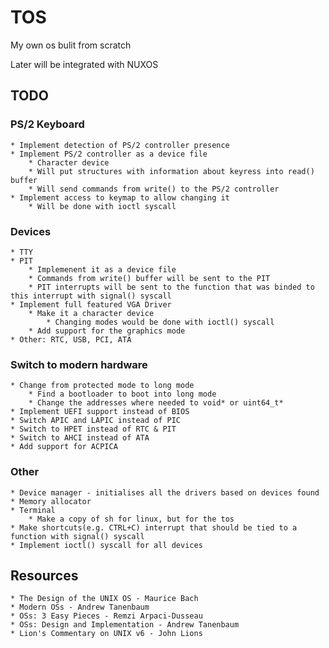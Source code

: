 # TOS
My own os bulit from scratch

Later will be integrated with NUXOS


## TODO
### PS/2 Keyboard
	* Implement detection of PS/2 controller presence
	* Implement PS/2 controller as a device file
		* Character device
		* Will put structures with information about keyress into read() buffer
		* Will send commands from write() to the PS/2 controller
	* Implement access to keymap to allow changing it
		* Will be done with ioctl syscall

### Devices
	* TTY
	* PIT
		* Implemenent it as a device file
		* Commands from write() buffer will be sent to the PIT
		* PIT interrupts will be sent to the function that was binded to this interrupt with signal() syscall
	* Implement full featured VGA Driver
		* Make it a character device
			* Changing modes would be done with ioctl() syscall
		* Add support for the graphics mode
	* Other: RTC, USB, PCI, ATA

### Switch to modern hardware
	* Change from protected mode to long mode
		* Find a bootloader to boot into long mode
		* Change the addresses where needed to void* or uint64_t*
	* Implement UEFI support instead of BIOS
	* Switch APIC and LAPIC instead of PIC
	* Switch to HPET instead of RTC & PIT
	* Switch to AHCI instead of ATA
	* Add support for ACPICA

### Other
	* Device manager - initialises all the drivers based on devices found
	* Memory allocator
	* Terminal
		* Make a copy of sh for linux, but for the tos
	* Make shortcuts(e.g. CTRL+C) interrupt that should be tied to a function with signal() syscall
	* Implement ioctl() syscall for all devices


## Resources
	* The Design of the UNIX OS - Maurice Bach
	* Modern OSs - Andrew Tanenbaum
	* OSs: 3 Easy Pieces - Remzi Arpaci-Dusseau
	* OSs: Design and Implementation - Andrew Tanenbaum
	* Lion's Commentary on UNIX v6 - John Lions